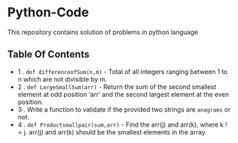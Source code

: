 # Python-Code
This repository contains solution of problems in python language

## Table Of Contents

* 1 . ```def differenceofSum(n,m)``` - Total of all integers ranging between 1 to n which are not divisible by m.
* 2 . ```def LargeSmallSum(arr)``` - Return the sum of the second smallest element at odd position ‘arr’ and the second largest element at the even position.
* 3 . Write a function to validate if the provided two strings are ```anagrams``` or not.
* 4 . ```def Productsmallpair(sum,arr)``` - Find the arr(j) and arr(k), where k ! = j. arr(j) and arr(k) should be the smallest elements in the array.
